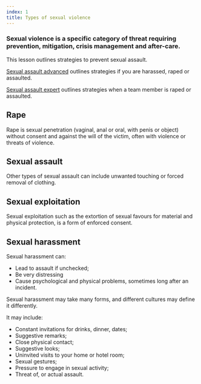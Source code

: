 ```yaml
---
index: 1
title: Types of sexual violence
---
```

### Sexual violence is a specific category of threat requiring prevention, mitigation, crisis management and after-care. 

This lesson outlines strategies to prevent sexual assault. 

[Sexual assault advanced](umbrella://lesson/sexual-assault/1) outlines strategies if you are harassed, raped or assaulted.

[Sexual assault expert](umbrella://lesson/sexual-assault/2) outlines strategies when a team member is raped or assaulted.

## Rape

Rape is sexual penetration (vaginal, anal or oral, with penis or object) without consent and against the will of the victim, often with violence or threats of violence. 

## Sexual assault

Other types of sexual assault can include unwanted touching or forced removal of clothing.   

## Sexual exploitation

Sexual exploitation such as the extortion of sexual favours for material and physical protection, is a form of enforced consent. 

## Sexual harassment

Sexual harassment can:

*	Lead to assault if unchecked;
*  	Be very distressing 
*	Cause psychological and physical problems, sometimes long after an incident. 

Sexual harassment may take many forms, and different cultures may define it differently.

It may include: 

*	Constant invitations for drinks, dinner, dates;
*	Suggestive remarks;
*	Close physical contact;
*	Suggestive looks;
*	Uninvited visits to your home or hotel room;
*	Sexual gestures;
*	Pressure to engage in sexual activity;
*	Threat of, or actual assault.